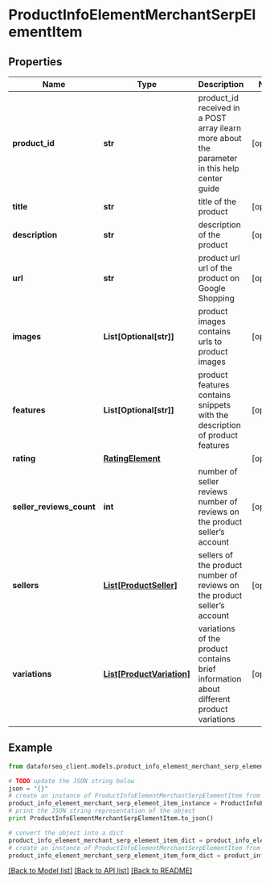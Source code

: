 # ProductInfoElementMerchantSerpElementItem


## Properties

Name | Type | Description | Notes
------------ | ------------- | ------------- | -------------
**product_id** | **str** | product_id received in a POST array ilearn more about the parameter in this help center guide | [optional] 
**title** | **str** | title of the product | [optional] 
**description** | **str** | description of the product | [optional] 
**url** | **str** | product url url of the product on Google Shopping | [optional] 
**images** | **List[Optional[str]]** | product images contains urls to product images | [optional] 
**features** | **List[Optional[str]]** | product features contains snippets with the description of product features | [optional] 
**rating** | [**RatingElement**](RatingElement.md) |  | [optional] 
**seller_reviews_count** | **int** | number of seller reviews number of reviews on the product seller’s account | [optional] 
**sellers** | [**List[ProductSeller]**](ProductSeller.md) | sellers of the product number of reviews on the product seller’s account | [optional] 
**variations** | [**List[ProductVariation]**](ProductVariation.md) | variations of the product contains brief information about different product variations | [optional] 

## Example

```python
from dataforseo_client.models.product_info_element_merchant_serp_element_item import ProductInfoElementMerchantSerpElementItem

# TODO update the JSON string below
json = "{}"
# create an instance of ProductInfoElementMerchantSerpElementItem from a JSON string
product_info_element_merchant_serp_element_item_instance = ProductInfoElementMerchantSerpElementItem.from_json(json)
# print the JSON string representation of the object
print ProductInfoElementMerchantSerpElementItem.to_json()

# convert the object into a dict
product_info_element_merchant_serp_element_item_dict = product_info_element_merchant_serp_element_item_instance.to_dict()
# create an instance of ProductInfoElementMerchantSerpElementItem from a dict
product_info_element_merchant_serp_element_item_form_dict = product_info_element_merchant_serp_element_item.from_dict(product_info_element_merchant_serp_element_item_dict)
```
[[Back to Model list]](../README.md#documentation-for-models) [[Back to API list]](../README.md#documentation-for-api-endpoints) [[Back to README]](../README.md)


